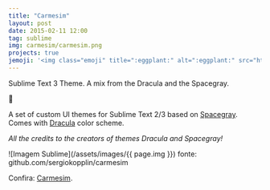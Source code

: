 ```yaml
---
title: "Carmesim"
layout: post
date: 2015-02-11 12:00
tag: sublime
img: carmesim/carmesim.png
projects: true
jemoji: '<img class="emoji" title=":eggplant:" alt=":eggplant:" src="https://assets.github.com/images/icons/emoji/unicode/1f346.png" height="20" width="20" align="absmiddle">'
---
```

Sublime Text 3 Theme. A mix from the Dracula and the Spacegray.

:eggplant:

A set of custom UI themes for Sublime Text 2/3 based on [Spacegray](https://github.com/kkga/spacegray). Comes with [Dracula](https://github.com/zenorocha/dracula-theme) color scheme.

*All the credits to the creators of themes Dracula and Spacegray!*

![Imagem Sublime](/assets/images/{{ page.img }})
<span class="img-description">fonte: github.com/sergiokopplin/carmesim</span>

Confira: [Carmesim](https://packagecontrol.io/packages/Theme%20-%20Carmesim).
